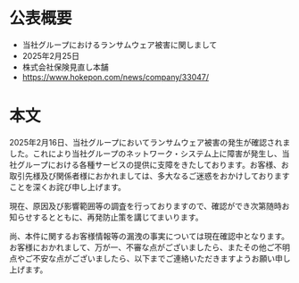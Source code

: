 # 公表概要
- 当社グループにおけるランサムウェア被害に関しまして
- 2025年2月25日
- 株式会社保険見直し本舗
- https://www.hokepon.com/news/company/33047/

# 本文
2025年2月16日、当社グループにおいてランサムウェア被害の発生が確認されました。これにより当社グループのネットワーク・システム上に障害が発生し、当社グループにおける各種サービスの提供に支障をきたしております。お客様、お取引先様及び関係者様におかれましては、多大なるご迷惑をおかけしておりますことを深くお詫び申し上げます。

現在、原因及び影響範囲等の調査を行っておりますので、確認ができ次第随時お知らせするとともに、再発防止策を講じてまいります。

尚、本件に関するお客様情報等の漏洩の事実については現在確認中となります。お客様におかれまして、万が一、不審な点がございましたら、またその他ご不明点やご不安な点がございましたら、以下までご連絡いただきますようお願い申し上げます。
